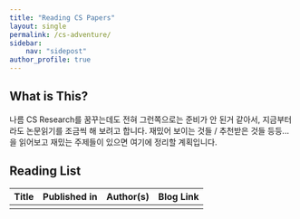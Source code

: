 ```yaml
---
title: "Reading CS Papers"
layout: single
permalink: /cs-adventure/
sidebar:
    nav: "sidepost"
author_profile: true
---
```


## What is This? 
나름 CS Research를 꿈꾸는데도 전혀 그런쪽으로는 준비가 안 된거 같아서, 지금부터라도 논문읽기를 조금씩 해 보려고 합니다. 재밌어 보이는 것들 / 추천받은 것들 등등... 을 읽어보고 재밌는 주제들이 있으면 여기에 정리할 계획입니다.

## Reading List

| Title | Published in | Author(s) | Blog Link |
|-------|--------------|-----------|-----------|
|       |              |           |           |